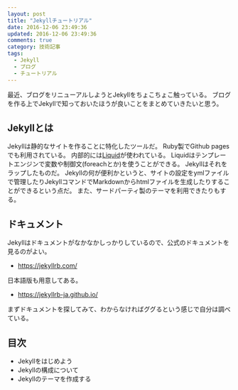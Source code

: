 ```yaml
---
layout: post
title: "Jekyllチュートリアル"
date: 2016-12-06 23:49:36
updated: 2016-12-06 23:49:36
comments: true
category: 技術記事
tags: 
  - Jekyll 
  - ブログ
  - チュートリアル
---
```


最近、ブログをリニューアルしようとJekyllをちょこちょこ触っている。
ブログを作る上でJekyllで知っておいたほうが良いことをまとめていきたいと思う。

## Jekyllとは

Jekyllは静的なサイトを作ることに特化したツールだ。
Ruby製でGithub pagesでも利用されている。
内部的には[Liquid](https://github.com/Shopify/liquid/wiki)が使われている。
Liquidはテンプレートエンジンで変数や制御文(foreachとか)を使うことができる。
Jekyllはそれをラップしたものだ。
Jekyllの何が便利かというと、サイトの設定をymlファイルで管理したりJekyllコマンドでMarkdownからhtmlファイルを生成したりすることができるという点だ。
また、サードパーティ製のテーマを利用できたりもする。

## ドキュメント

Jekyllはドキュメントがなかなかしっかりしているので、公式のドキュメントを見るのがよい。
* https://jekyllrb.com/

日本語版も用意してある。
* https://jekyllrb-ja.github.io/

まずドキュメントを探してみて、わからなければググるという感じで自分は調べている。

## 目次

* Jekyllをはじめよう
* Jekyllの構成について
* Jekyllのテーマを作成する
